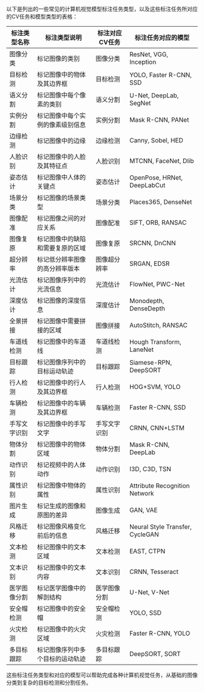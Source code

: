 以下是列出的一些常见的计算机视觉模型标注任务类型，以及这些标注任务所对应的CV任务和模型类型的表格：

| 标注类型名称             | 标注类型说明                                 | 标注对应CV任务                   | 标注任务对应的模型                 |
|------------------------|------------------------------------------|-----------------------------|-------------------------------|
| 图像分类               | 标记图像的类别                             | 图像分类                      | ResNet, VGG, Inception         |
| 目标检测               | 标记图像中的物体及其边界框                     | 目标检测                      | YOLO, Faster R-CNN, SSD         |
| 语义分割               | 标记图像中每个像素的类别                       | 语义分割                      | U-Net, DeepLab, SegNet          |
| 实例分割               | 标记图像中每个实例的像素级别信息                  | 实例分割                      | Mask R-CNN, PANet               |
| 边缘检测               | 标记图像中的边缘                             | 边缘检测                      | Canny, Sobel, HED               |
| 人脸识别               | 标记图像中的人脸及其特征点                     | 人脸识别                      | MTCNN, FaceNet, Dlib            |
| 姿态估计               | 标记图像中人体的关键点                         | 姿态估计                      | OpenPose, HRNet, DeepLabCut     |
| 场景分类               | 标记图像的场景类型                             | 场景分类                      | Places365, DenseNet             |
| 图像配准               | 标记图像之间的对应关系                         | 图像配准                      | SIFT, ORB, RANSAC               |
| 图像复原               | 标记图像中的缺陷和需要复原的区域                   | 图像复原                      | SRCNN, DnCNN                    |
| 超分辨率               | 标记低分辨率图像的高分辨率版本                    | 图像超分辨率                   | SRGAN, EDSR                     |
| 光流估计               | 标记图像序列中的光流信息                        | 光流估计                      | FlowNet, PWC-Net                |
| 深度估计               | 标记图像的深度信息                             | 深度估计                      | Monodepth, DenseDepth           |
| 全景拼接               | 标记图像中需要拼接的区域                         | 图像拼接                      | AutoStitch, RANSAC              |
| 车道线检测             | 标记图像中的车道线                             | 车道线检测                     | Hough Transform, LaneNet        |
| 目标跟踪               | 标记图像序列中的目标运动轨迹                     | 目标跟踪                      | Siamese-RPN, DeepSORT           |
| 行人检测               | 标记图像中的行人及其边界框                       | 行人检测                      | HOG+SVM, YOLO                   |
| 车辆检测               | 标记图像中的车辆及其边界框                       | 车辆检测                      | Faster R-CNN, SSD               |
| 手写文字识别            | 标记图像中的手写文字                            | 手写文字识别                    | CRNN, CNN+LSTM                  |
| 物体分割               | 标记图像中的物体区域                            | 物体分割                      | Mask R-CNN, DeepLab             |
| 动作识别               | 标记视频中的人体动作                            | 动作识别                      | I3D, C3D, TSN                   |
| 属性识别               | 标记图像中物体的属性                            | 属性识别                      | Attribute Recognition Network   |
| 图片生成               | 标记生成的图像和原图的差异                        | 图像生成                      | GAN, VAE                        |
| 风格迁移               | 标记图像风格变化前后的信息                        | 风格迁移                      | Neural Style Transfer, CycleGAN |
| 文本检测               | 标记图像中的文本区域                            | 文本检测                      | EAST, CTPN                      |
| 文本识别               | 标记图像中的文本内容                            | 文本识别                      | CRNN, Tesseract                 |
| 医学图像分割            | 标记医学图像中的解剖结构                         | 医学图像分割                    | U-Net, V-Net                    |
| 安全帽检测             | 标记图像中的安全帽                             | 安全帽检测                     | YOLO, SSD                       |
| 火灾检测               | 标记图像中的火灾区域                            | 火灾检测                      | Faster R-CNN, YOLO              |
| 多目标跟踪             | 标记图像序列中多个目标的运动轨迹                   | 多目标跟踪                     | DeepSORT, SORT                  |

这些标注任务类型和对应的模型可以帮助完成各种计算机视觉任务，从基础的图像分类到复杂的目标检测和分割任务。